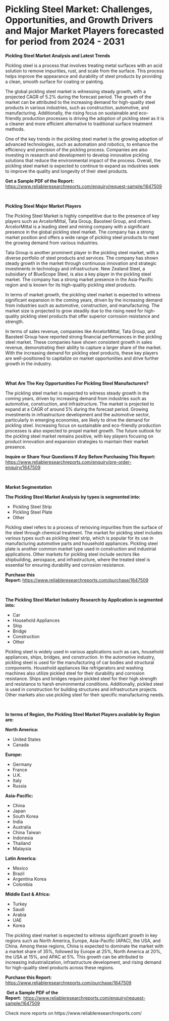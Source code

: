 <p><h1>Pickling Steel Market: Challenges, Opportunities, and Growth Drivers and Major Market Players forecasted for period from 2024 - 2031</h1></p><p><strong>Pickling Steel Market Analysis and Latest Trends</strong></p>
<p><p>Pickling steel is a process that involves treating metal surfaces with an acid solution to remove impurities, rust, and scale from the surface. This process helps improve the appearance and durability of steel products by providing a clean, smooth surface for coating or painting.</p><p>The global pickling steel market is witnessing steady growth, with a projected CAGR of 5.2% during the forecast period. The growth of the market can be attributed to the increasing demand for high-quality steel products in various industries, such as construction, automotive, and manufacturing. Additionally, the rising focus on sustainable and eco-friendly production processes is driving the adoption of pickling steel as it is a cleaner and more efficient alternative to traditional surface treatment methods.</p><p>One of the key trends in the pickling steel market is the growing adoption of advanced technologies, such as automation and robotics, to enhance the efficiency and precision of the pickling process. Companies are also investing in research and development to develop innovative pickling solutions that reduce the environmental impact of the process. Overall, the pickling steel market is expected to continue to expand as industries seek to improve the quality and longevity of their steel products.</p></p>
<p><strong>Get a Sample PDF of the Report:&nbsp;</strong> <a href="https://www.reliableresearchreports.com/enquiry/request-sample/1647509">https://www.reliableresearchreports.com/enquiry/request-sample/1647509</a></p>
<p>&nbsp;</p>
<p><strong>Pickling Steel Major Market Players</strong></p>
<p><p>The Pickling Steel Market is highly competitive due to the presence of key players such as ArcelorMittal, Tata Group, Baosteel Group, and others. ArcelorMittal is a leading steel and mining company with a significant presence in the global pickling steel market. The company has a strong market position and offers a wide range of pickling steel products to meet the growing demand from various industries.</p><p>Tata Group is another prominent player in the pickling steel market, with a diverse portfolio of steel products and services. The company has shown steady growth in the market through continuous innovation and strategic investments in technology and infrastructure. New Zealand Steel, a subsidiary of BlueScope Steel, is also a key player in the pickling steel market. The company has a strong market presence in the Asia-Pacific region and is known for its high-quality pickling steel products.</p><p>In terms of market growth, the pickling steel market is expected to witness significant expansion in the coming years, driven by the increasing demand from industries such as automotive, construction, and manufacturing. The market size is projected to grow steadily due to the rising need for high-quality pickling steel products that offer superior corrosion resistance and strength.</p><p>In terms of sales revenue, companies like ArcelorMittal, Tata Group, and Baosteel Group have reported strong financial performances in the pickling steel market. These companies have shown consistent growth in sales revenue, demonstrating their ability to capture a larger share of the market. With the increasing demand for pickling steel products, these key players are well-positioned to capitalize on market opportunities and drive further growth in the industry.</p></p>
<p>&nbsp;</p>
<p><strong>What Are The Key Opportunities For Pickling Steel Manufacturers?</strong></p>
<p><p>The pickling steel market is expected to witness steady growth in the coming years, driven by increasing demand from industries such as automotive, construction, and infrastructure. The market is projected to expand at a CAGR of around 5% during the forecast period. Growing investments in infrastructure development and the automotive sector, particularly in emerging economies, are likely to drive the demand for pickling steel. Increasing focus on sustainable and eco-friendly production processes is also expected to propel market growth. The future outlook for the pickling steel market remains positive, with key players focusing on product innovation and expansion strategies to maintain their market presence.</p></p>
<p><strong>Inquire or Share Your Questions If Any Before Purchasing This Report:</strong> <a href="https://www.reliableresearchreports.com/enquiry/pre-order-enquiry/1647509">https://www.reliableresearchreports.com/enquiry/pre-order-enquiry/1647509</a></p>
<p>&nbsp;</p>
<p><strong>Market Segmentation</strong></p>
<p><strong>The Pickling Steel Market Analysis by types is segmented into:</strong></p>
<p><ul><li>Pickling Steel Strip</li><li>Pickling Steel Plate</li><li>Other</li></ul></p>
<p><p>Pickling steel refers to a process of removing impurities from the surface of the steel through chemical treatment. The market for pickling steel includes various types such as pickling steel strip, which is popular for its use in manufacturing automotive parts and household appliances. Pickling steel plate is another common market type used in construction and industrial applications. Other markets for pickling steel include sectors like shipbuilding, aerospace, and infrastructure, where the treated steel is essential for ensuring durability and corrosion resistance.</p></p>
<p><strong>Purchase this Report:&nbsp;</strong><a href="https://www.reliableresearchreports.com/purchase/1647509">https://www.reliableresearchreports.com/purchase/1647509</a></p>
<p>&nbsp;</p>
<p><strong>The Pickling Steel Market Industry Research by Application is segmented into:</strong></p>
<p><ul><li>Car</li><li>Household Appliances</li><li>Ship</li><li>Bridge</li><li>Construction</li><li>Other</li></ul></p>
<p><p>Pickling steel is widely used in various applications such as cars, household appliances, ships, bridges, and construction. In the automotive industry, pickling steel is used for the manufacturing of car bodies and structural components. Household appliances like refrigerators and washing machines also utilize pickled steel for their durability and corrosion resistance. Ships and bridges require pickled steel for their high strength and resistance to harsh environmental conditions. Additionally, pickled steel is used in construction for building structures and infrastructure projects. Other markets also use pickling steel for their specific manufacturing needs.</p></p>
<p>&nbsp;</p>
<p><strong>In terms of Region, the Pickling Steel Market Players available by Region are:</strong></p>
<p>
    <p> <strong> North America: </strong>
        <ul>
            <li>United States</li>
            <li>Canada</li>
        </ul>
        </p> 
    <p> <strong> Europe: </strong>
        <ul>
            <li>Germany</li>
            <li>France</li>
            <li>U.K.</li>
            <li>Italy</li>
            <li>Russia</li>
        </ul>
        </p> 
    <p> <strong> Asia-Pacific: </strong>
        <ul>
            <li>China</li>
            <li>Japan</li>
            <li>South Korea</li>
            <li>India</li>
            <li>Australia</li>
            <li>China Taiwan</li>
            <li>Indonesia</li>
            <li>Thailand</li>
            <li>Malaysia</li>
        </ul>
        </p> 
    <p> <strong> Latin America: </strong>
        <ul>
            <li>Mexico</li>
            <li>Brazil</li>
            <li>Argentina Korea</li>
            <li>Colombia</li>
        </ul>
        </p> 
    <p> <strong> Middle East & Africa: </strong>
        <ul>
            <li>Turkey</li>
            <li>Saudi</li>
            <li>Arabia</li>
            <li>UAE</li>
            <li>Korea</li>
        </ul>
    </p>
    </p>
<p><p>The pickling steel market is expected to witness significant growth in key regions such as North America, Europe, Asia-Pacific (APAC), the USA, and China. Among these regions, China is expected to dominate the market with a market share of 35%, followed by Europe at 25%, North America at 20%, the USA at 15%, and APAC at 5%. This growth can be attributed to increasing industrialization, infrastructure development, and rising demand for high-quality steel products across these regions.</p></p>
<p><strong>Purchase this Report: </strong><a href="https://www.reliableresearchreports.com/purchase/1647509">https://www.reliableresearchreports.com/purchase/1647509</a></p>
<p>&nbsp;<strong>Get a Sample PDF of the Report:&nbsp;&nbsp;</strong><a href="https://www.reliableresearchreports.com/enquiry/request-sample/1647509">https://www.reliableresearchreports.com/enquiry/request-sample/1647509</a></p>
<p><strong></strong></p>
<p>Check more reports on https://www.reliableresearchreports.com/</p>